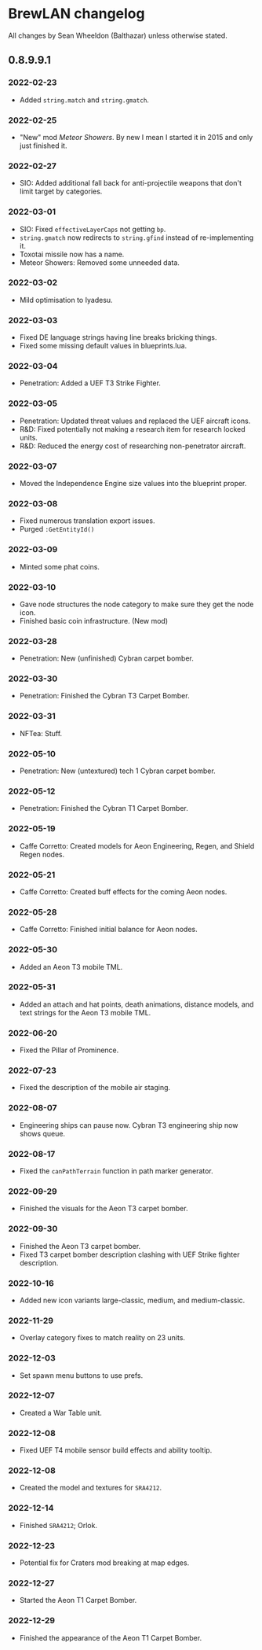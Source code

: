 # BrewLAN changelog

All changes by Sean Wheeldon (Balthazar) unless otherwise stated.

## 0.8.9.9.1

### 2022-02-23

* Added `string.match` and `string.gmatch`.

### 2022-02-25

* "New" mod *Meteor Showers*. By new I mean I started it in 2015 and only just finished it.

### 2022-02-27

* SIO: Added additional fall back for anti-projectile weapons that don't limit target by categories.

### 2022-03-01

* SIO: Fixed `effectiveLayerCaps` not getting `bp`.
* `string.gmatch` now redirects to `string.gfind` instead of re-implementing it.
* Toxotai missile now has a name.
* Meteor Showers: Removed some unneeded data.

### 2022-03-02

* Mild optimisation to Iyadesu.

### 2022-03-03

* Fixed DE language strings having line breaks bricking things.
* Fixed some missing default values in blueprints.lua.

### 2022-03-04

* Penetration: Added a UEF T3 Strike Fighter.

### 2022-03-05

* Penetration: Updated threat values and replaced the UEF aircraft icons.
* R&D: Fixed potentially not making a research item for research locked units.
* R&D: Reduced the energy cost of researching non-penetrator aircraft.

### 2022-03-07

* Moved the Independence Engine size values into the blueprint proper.

### 2022-03-08

* Fixed numerous translation export issues.
* Purged `:GetEntityId()`

### 2022-03-09

* Minted some phat coins.

### 2022-03-10

* Gave node structures the node category to make sure they get the node icon.
* Finished basic coin infrastructure. (New mod)

### 2022-03-28

* Penetration: New (unfinished) Cybran carpet bomber.

### 2022-03-30

* Penetration: Finished the Cybran T3 Carpet Bomber.

### 2022-03-31

* NFTea: Stuff.

### 2022-05-10

* Penetration: New (untextured) tech 1 Cybran carpet bomber.

### 2022-05-12

* Penetration: Finished the Cybran T1 Carpet Bomber.

### 2022-05-19

* Caffe Corretto: Created models for Aeon Engineering, Regen, and Shield Regen nodes.

### 2022-05-21

* Caffe Corretto: Created buff effects for the coming Aeon nodes.

### 2022-05-28

* Caffe Corretto: Finished initial balance for Aeon nodes.

### 2022-05-30

* Added an Aeon T3 mobile TML.

### 2022-05-31

* Added an attach and hat points, death animations, distance models, and text strings for the Aeon T3 mobile TML.

### 2022-06-20

* Fixed the Pillar of Prominence.

### 2022-07-23

* Fixed the description of the mobile air staging.

### 2022-08-07

* Engineering ships can pause now. Cybran T3 engineering ship now shows queue.

### 2022-08-17

* Fixed the `canPathTerrain` function in path marker generator.

### 2022-09-29

* Finished the visuals for the Aeon T3 carpet bomber.

### 2022-09-30

* Finished the Aeon T3 carpet bomber.
* Fixed T3 carpet bomber description clashing with UEF Strike fighter description.

### 2022-10-16

* Added new icon variants large-classic, medium, and medium-classic.

### 2022-11-29

* Overlay category fixes to match reality on 23 units.

### 2022-12-03

* Set spawn menu buttons to use prefs.

### 2022-12-07

* Created a War Table unit.

### 2022-12-08

* Fixed UEF T4 mobile sensor build effects and ability tooltip.

### 2022-12-08

* Created the model and textures for `SRA4212`.

### 2022-12-14

* Finished `SRA4212`; Orlok.

### 2022-12-23

* Potential fix for Craters mod breaking at map edges.

### 2022-12-27

* Started the Aeon T1 Carpet Bomber.

### 2022-12-29

* Finished the appearance of the Aeon T1 Carpet Bomber.
